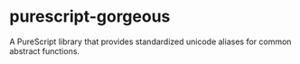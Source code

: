# purescript-gorgeous
A PureScript library that provides standardized unicode aliases for common abstract functions.
